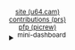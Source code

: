 <div align="center">
  <sup><a href="https://u64.cam">site (u64.cam)</a></sup>
  <br>
  <sup><a href="https://github.com/camerondurham/camerondurham/blob/main/cv.md#pull-requests">contributions (prs)</a></sup>
  <br>
  <sup><a href="https://picrew.me/image_maker/148413">pfp (picrew)</a></sup>
  <br>
  <details>
    <summary><sup>mini-dashboard</sup></summary>
    <div align="center">
  <a href="https://github.com/jstrieb/github-stats">

  ![](https://github.com/camerondurham/github-stats/blob/master/generated/overview.svg)
  ![](https://github.com/camerondurham/github-stats/blob/master/generated/languages.svg)

  </a>
</div>

<div align="center">

<a href="https://github.com/camerondurham" target="_blank">
<img align="center" src="https://github-readme-stats.vercel.app/api/wakatime?username=tentativeturing&bg_color=f5f5f5&langs_count=5&layout=compact&text_color=400080&hide_border=true&hide_title=true" alt="Github" />
</a>

</div>
  </details>
</div>



<!--

<div align="center">
<img src="https://raw.githubusercontent.com/mkrl/misbrands/master/ferris.svg" width="300em" />
</div>

<div align="right">
  <sup> cursed ferris source: <a href="https://github.com/mkrl/misbrands">mkrl/misbrands</sup>
</div>

-->
